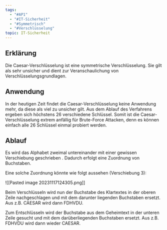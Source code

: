 ```yaml
---
tags:
  - "#AP1"
  - "#IT-Sicherheit"
  - "#Symmetrisch"
  - "#Verschlüsselung"
topic: IT-Sicherheit
---
```

## Erklärung
Die Caesar-Verschlüsselung ist eine symmetrische Verschlüsselung. Sie gilt als sehr unsicher und dient zur Veranschaulichung von Verschlüsselungsgrundlagen. 

## Anwendung 
In der heutigen Zeit findet die Caesar-Verschlüsselung keine Anwendung mehr, da diese als viel zu unsicher gilt. Aus dem Ablauf des Verfahrens ergeben sich höchstens 26 verschiedene Schlüssel. Somit ist die Caesar-Verschlüsselung extrem anfällig für Brute-Force Attacken, denn es können einfach alle 26 Schlüssel einmal probiert werden.

## Ablauf

Es wird das Alphabet zweimal untereinander mit einer gewissen Verschiebung geschrieben .
Dadurch erfolgt eine Zuordnung von Buchstaben. 

Eine solche Zuordnung könnte wie folgt aussehen (Verschiebung 3):

![[Pasted image 20231117124305.png]]

Beim Verschlüsseln wird nun der Buchstabe des Klartextes in der oberen Zeile nachgeschlagen und mit dem darunter liegenden Buchstaben ersetzt.
Aus z.B. CAESAR wird dann FDHVDU.

Zum Entschlüsseln wird der Buchstabe aus dem Geheimtext in der unteren Zeile gesucht und mit dem darüberliegenden Buchstaben ersetzt.
Aus z.B. FDHVDU wird dann wieder CAESAR.

